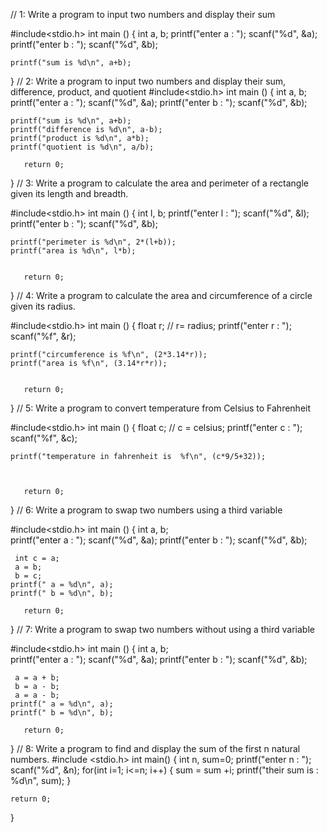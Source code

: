 // 1:  Write a program to input two numbers and display their sum

#include<stdio.h>
int main () {
    int a, b;
    printf("enter a : ");
    scanf("%d", &a);
    printf("enter b : ");
    scanf("%d", &b);
    
    printf("sum is %d\n", a+b);

}
// 2: Write a program to input two numbers and display their sum, difference, product, and quotient
#include<stdio.h>
int main () {
    int a, b;
    printf("enter a : ");
    scanf("%d", &a);
    printf("enter b : ");
    scanf("%d", &b);
    
    printf("sum is %d\n", a+b);
    printf("difference is %d\n", a-b);
    printf("product is %d\n", a*b);
    printf("quotient is %d\n", a/b);
    
       return 0;
}
// 3: Write a program to calculate the area and perimeter of a rectangle given its length and breadth.

#include<stdio.h>
int main () {
    int l, b;
    printf("enter l : ");
    scanf("%d", &l);
    printf("enter b : ");
    scanf("%d", &b);
    
    printf("perimeter is %d\n", 2*(l+b));
    printf("area is %d\n", l*b);
   
    
       return 0;
}
// 4: Write a program to calculate the area and circumference of a circle given its radius.

#include<stdio.h>
int main () {
    float r;  // r= radius;
    printf("enter r : ");
    scanf("%f", &r);
   
    printf("circumference is %f\n", (2*3.14*r));
    printf("area is %f\n", (3.14*r*r));
   
    
       return 0;
}
// 5: Write a program to convert temperature from Celsius to Fahrenheit

#include<stdio.h>
int main () {
    float c;  // c = celsius;
    printf("enter c : ");
    scanf("%f", &c);
   
    printf("temperature in fahrenheit is  %f\n", (c*9/5+32));

   
    
       return 0;
}
// 6: Write a program to swap two numbers using a third variable

#include<stdio.h>
int main () {
    int a, b;  
    printf("enter a : ");
    scanf("%d", &a);
    printf("enter b : ");
    scanf("%d", &b);
     
     int c = a;
     a = b;
     b = c;
    printf(" a = %d\n", a);
    printf(" b = %d\n", b);
    
       return 0;
}
// 7: Write a program to swap two numbers without using a third variable

#include<stdio.h>
int main () {
    int a, b;  
    printf("enter a : ");
    scanf("%d", &a);
    printf("enter b : ");
    scanf("%d", &b);
     
     a = a + b;
     b = a - b;
     a = a - b;
    printf(" a = %d\n", a);
    printf(" b = %d\n", b);
    
       return 0;
}
// 8: Write a program to find and display the sum of the first n natural numbers.
#include <stdio.h>
int main() {
    int n, sum=0;
    printf("enter n : ");
    scanf("%d", &n);
    for(int i=1; i<=n; i++) {
        sum = sum +i;
        printf("their sum is : %d\n", sum);
    }

    return 0;
}
